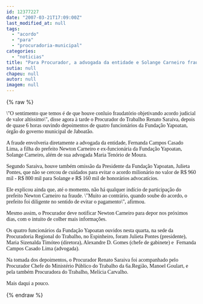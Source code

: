 ```yaml
---
id: 12377227
date: "2007-03-21T17:09:00Z"
last_modified_at: null
tags:
  - "acordo"
  - "para"
  - "procuradoria-municipal"
categories:
  - "noticias"
title: "Para Procurador, a advogada da entidade e Solange Carneiro fraudaram acordo "
sutia: null
chapeu: null
autor: null
imagem: null
---
```

{% raw %}
<p><P><FONT face=Verdana>\"O sentimento que temos é de que houve conluio fraudatório objetivando acordo judicial de valor altíssimo\", disse agora à tarde o Procurador do Trabalho Renato Saraiva, depois de quase 6 horas ouvindo depoimentos de quatro funcionários da Fundação Yapoatan, órgão do governo municipal de Jaboatão. </FONT></P></p>
<p><P><FONT face=Verdana>A fraude envolveria diretamente a advogada da entidade, Fernanda Campos Casado Lima, a filha do prefeito Newton Carneiro e ex-funcionária da Fundação Yapoatan, Solange Carneiro, além de sua advogada Maria Tenório de Moura.</FONT></P></p>
<p><P><FONT face=Verdana>Segundo Saraiva, houve também omissão da Presidente da Fundação Yapoatan, Julieta Pontes, que não se cercou de cuidados para evitar o acordo milionário no valor de R$ 960 mil - R$ 800 mil para Solange e R$ 160 mil de honorários advocatícios.</FONT></P></p>
<p><P><FONT face=Verdana>Ele explicou ainda que, até o momento, não há qualquer indício de participação do prefeito Newton Carneiro na fraude. \"Muito ao contrário, quando soube do acordo, o prefeito</FONT><FONT face=Verdana> foi diligente no sentido de evitar o pagamento\", afirmou.</FONT></P></p>
<p><P><FONT face=Verdana>Mesmo assim, o Procurador deve notificar Newton Carneiro para depor nos próximos dias, com o intuito de colher mais informações.</FONT></P></p>
<p><P><FONT face=Verdana>Os quatro funcionários da Fundação Yapoatan ouvidos nesta quarta, na sede da Procuradoria Regional do Trabalho, no Espinheiro, foram Julieta Pontes (presidente), Maria Sizenalda Timóteo (diretora), Alexandre D. Gomes (chefe de gabinete) e  Fernanda Campos Casado Lima (advogada).</FONT></P></p>
<p><P><FONT face=Verdana>Na tomada dos depoimentos, o Procurador Renato Saraiva foi acompanhado pelo Procurador Chefe do Ministério Público do Trabalho da 6a.Região, Manoel Goulart, e pela também Procuradora do Trabalho, Melícia Carvalho.</FONT></P></p>
<p><P><FONT face=Verdana>Mais daqui a pouco.</FONT></P> </p>
{% endraw %}